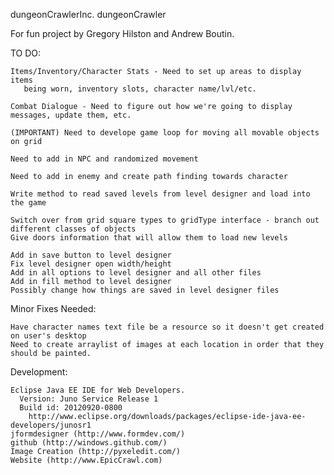 dungeonCrawlerInc.
dungeonCrawler

For fun project by Gregory Hilston and Andrew Boutin. 

TO DO:
    
    Items/Inventory/Character Stats - Need to set up areas to display items 
       being worn, inventory slots, character name/lvl/etc.
       
    Combat Dialogue - Need to figure out how we're going to display messages, update them, etc.
    
    (IMPORTANT) Need to develope game loop for moving all movable objects on grid
    
    Need to add in NPC and randomized movement
    
    Need to add in enemy and create path finding towards character
    
    Write method to read saved levels from level designer and load into the game
    
    Switch over from grid square types to gridType interface - branch out different classes of objects
    Give doors information that will allow them to load new levels
    
    Add in save button to level designer
    Fix level designer open width/height
    Add in all options to level designer and all other files
    Add in fill method to level designer
    Possibly change how things are saved in level designer files
    
Minor Fixes Needed:


    Have character names text file be a resource so it doesn't get created on user's desktop
    Need to create arraylist of images at each location in order that they should be painted.

Development:
  
    Eclipse Java EE IDE for Web Developers.
      Version: Juno Service Release 1
      Build id: 20120920-0800
        http://www.eclipse.org/downloads/packages/eclipse-ide-java-ee-developers/junosr1
    jformdesigner (http://www.formdev.com/)
    github (http://windows.github.com/)
    Image Creation (http://pyxeledit.com/)
    Website (http://www.EpicCrawl.com)
